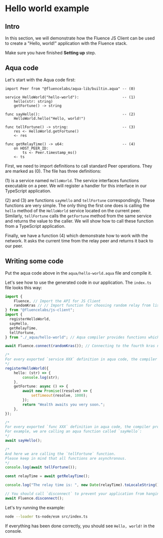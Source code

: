 # Hello world example

## Intro

In this section, we will demonstrate how the Fluence JS Client can be used to create a "Hello, world!" application with the Fluence stack.

Make sure you have finished **Setting up** step. 

## Aqua code

Let's start with the Aqua code first:

```aqua
import Peer from "@fluencelabs/aqua-lib/builtin.aqua" -- (0)

service HelloWorld("hello-world"):                    -- (1)
    hello(str: string)
    getFortune() -> string

func sayHello():                                      -- (2)
    HelloWorld.hello("Hello, world!")

func tellFortune() -> string:                         -- (3)
    res <- HelloWorld.getFortune()
    <- res

func getRelayTime() -> u64:                           -- (4)
    on HOST_PEER_ID:
        ts <- Peer.timestamp_ms()
    <- ts
```

First, we need to import definitions to call standard Peer operations. They are marked as (0). The file has three definitions:

(1) is a service named `HelloWorld`. The service interfaces functions executable on a peer. We will register a handler for this interface in our TypeScript application.

(2) and (3) are functions `sayHello` and `tellFortune` correspondingly. These functions are very simple. The only thing the first one does is calling the `hello` method of the `HelloWorld` service located on the current peer. Similarly, `tellFortune` calls the `getFortune` method from the same service and returns the value to the caller. We will show how to call these function from a TypeScript application.

Finally, we have a function (4) which demonstrate how to work with the network. It asks the current time from the relay peer and returns it back to our peer.

## Writing some code

Put the aqua code above in the `aqua/hello-world.aqua` file and compile it.

Let's see how to use the generated code in our application. The `index.ts` file looks this way:

```typescript
import { 
    Fluence, // Import the API for JS Client
    randomKras // // Import function for choosing random relay from list of possible relay nodes (network environment)
} from "@fluencelabs/js-client";  
import {
  registerHelloWorld,
  sayHello,
  getRelayTime,
  tellFortune,
} from "./_aqua/hello-world"; // Aqua compiler provides functions which can be directly imported like any normal TypeScript function.

await Fluence.connect(randomKras()); // Connecting to the fourth kras node.

/*
For every exported `service XXX` definition in aqua code, the compiler provides a `registerXXX` counterpart. These functions provide a type-safe way of registering callback handlers for the services. The callbacks are executed when the appropriate service is called in Aqua on the current peer. The handlers take the form of an object where keys are names of functions and values are async functions used as the corresponding callbacks. For example, in (3) we are registering handlers for `HelloWorld` service functions which outputs its parameter to the console. Please note that the handlers can be implemented in both synchronous and asynchronous ways. The handler can be made asynchronous like any other function in javascript: either return a Promise or mark it with the async keyword to take advantage of the async-await pattern.
*/
registerHelloWorld({
    hello: (str) => {
        console.log(str);
    },
    getFortune: async () => {
        await new Promise((resolve) => {
            setTimeout(resolve, 1000);
        });
        return "Wealth awaits you very soon.";
    },
});

/*
For every exported `func XXX` definition in aqua code, the compiler provides an async function which can be directly called from typescript.
For example, we are calling an aqua function called `sayHello`:
*/
await sayHello();

/*
And here we are calling the `tellFortune` function.
Please keep in mind that all functions are asynchronous.
*/
console.log(await tellFortune());

const relayTime = await getRelayTime();

console.log("The relay time is: ", new Date(relayTime).toLocaleString());

// You should call `disconnect` to prevent your application from hanging.
await Fluence.disconnect();
```

Let's try running the example:

```sh
node --loader ts-node/esm src/index.ts
```

If everything has been done correctly, you should see `Hello, world!` in the console.

